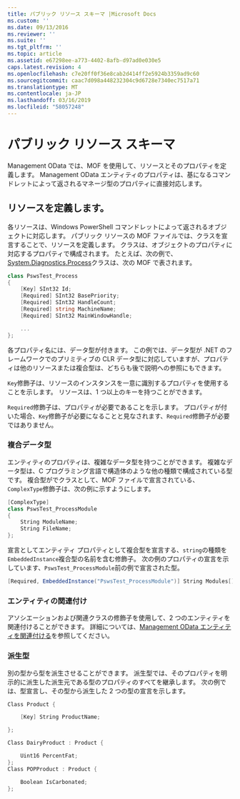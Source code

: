 ```yaml
---
title: パブリック リソース スキーマ |Microsoft Docs
ms.custom: ''
ms.date: 09/13/2016
ms.reviewer: ''
ms.suite: ''
ms.tgt_pltfrm: ''
ms.topic: article
ms.assetid: e67298ee-a773-4402-8afb-d97ad0e030e5
caps.latest.revision: 4
ms.openlocfilehash: c7e20ff0f36e8cab2d414ff2e5924b3359ad9c60
ms.sourcegitcommit: caac7d098a448232304c9d6728e7340ec7517a71
ms.translationtype: MT
ms.contentlocale: ja-JP
ms.lasthandoff: 03/16/2019
ms.locfileid: "58057248"
---
```

# <a name="public-resource-schema"></a>パブリック リソース スキーマ

Management OData では、MOF を使用して、リソースとそのプロパティを定義します。 Management OData エンティティのプロパティは、基になるコマンドレットによって返されるマネージ型のプロパティに直接対応します。

## <a name="defining-a-resource"></a>リソースを定義します。

各リソースは、Windows PowerShell コマンドレットによって返されるオブジェクトに対応します。 パブリック リソースの MOF ファイルでは、クラスを宣言することで、リソースを定義します。 クラスは、オブジェクトのプロパティに対応するプロパティで構成されます。 たとえば、次の例で、 [System.Diagnostics.Process](/dotnet/api/System.Diagnostics.Process)クラスは、次の MOF で表されます。

```csharp
class PswsTest_Process
{
    [Key] SInt32 Id;
    [Required] SInt32 BasePriority;
    [Required] SInt32 HandleCount;
    [Required] string MachineName;
    [Required] SInt32 MainWindowHandle;

    ...
};
```

各プロパティ名には、データ型が付きます。 この例では、データ型が .NET のフレームワークでのプリミティブの CLR データ型に対応していますが、プロパティは他のリソースまたは複合型は、どちらも後で説明への参照にもできます。

`Key`修飾子は、リソースのインスタンスを一意に識別するプロパティを使用することを示します。 リソースは、1 つ以上のキーを持つことができます。

`Required`修飾子は、プロパティが必要であることを示します。 プロパティが付いた場合、`Key`修飾子が必要になることと見なされます、`Required`修飾子が必要ではありません。

### <a name="complex-data-types"></a>複合データ型

エンティティのプロパティは、複雑なデータ型を持つことができます。 複雑なデータ型は、C プログラミング言語で構造体のような他の種類で構成されている型です。 複合型がでクラスとして、MOF ファイルで宣言されている、`ComplexType`修飾子は、次の例に示すようにします。

```csharp
[ComplexType]
class PswsTest_ProcessModule
{
    String ModuleName;
    String FileName;
};
```

宣言としてエンティティ プロパティとして複合型を宣言する、`string`の種類を`EmbeddedInstance`複合型の名前を含む修飾子。 次の例のプロパティの宣言を示しています、`PswsTest_ProcessModule`前の例で宣言された型。

```csharp
[Required, EmbeddedInstance("PswsTest_ProcessModule")] String Modules[];
```

### <a name="associating-entities"></a>エンティティの関連付け

アソシエーションおよび関連クラスの修飾子を使用して、2 つのエンティティを関連付けることができます。 詳細については、[Management OData エンティティを関連付ける](./associating-management-odata-entities.md)を参照してください。

### <a name="derived-types"></a>派生型

別の型から型を派生させることができます。 派生型では、そのプロパティを明示的に派生した派生元である型のプロパティのすべてを継承します。 次の例では、型宣言し、その型から派生した 2 つの型の宣言を示します。

```csharp
Class Product {

    [Key] String ProductName;

};

Class DairyProduct : Product {

    Uint16 PercentFat;
};
Class POPProduct : Product {

    Boolean IsCarbonated;
};
```